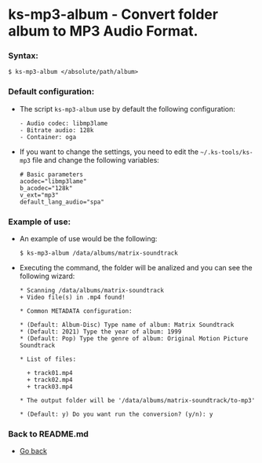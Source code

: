 ks-mp3-album - Convert folder album to MP3 Audio Format.
========================================================

### Syntax:

```shell
$ ks-mp3-album </absolute/path/album>
```

### Default configuration:

  * The script `ks-mp3-album` use by default the following configuration:
  
    ```shell
    - Audio codec: libmp3lame
    - Bitrate audio: 128k
    - Container: oga
    ````
    
  * If you want to change the settings, you need to edit the `~/.ks-tools/ks-mp3` file and change the following variables:
  
    ```shell
    # Basic parameters
    acodec="libmp3lame"
    b_acodec="128k"
    v_ext="mp3"
    default_lang_audio="spa"
    ````
    
### Example of use:

  * An example of use would be the following:
  
    ```shell
    $ ks-mp3-album /data/albums/matrix-soundtrack
    ````
    
  * Executing the command, the folder will be analized and you can see the following wizard:
  
    ```shell
    * Scanning /data/albums/matrix-soundtrack
    + Video file(s) in .mp4 found!

    * Common METADATA configuration:

    * (Default: Album-Disc) Type name of album: Matrix Soundtrack
    * (Default: 2021) Type the year of album: 1999
    * (Default: Pop) Type the genre of album: Original Motion Picture Soundtrack

    * List of files:

      + track01.mp4
      + track02.mp4
      + track03.mp4

    * The output folder will be '/data/albums/matrix-soundtrack/to-mp3'

    * (Default: y) Do you want run the conversion? (y/n): y
    ````
    
### Back to README.md
    
* [Go back](https://github.com/q3aql/ks-tools/blob/main/README.md)
  
